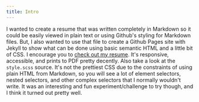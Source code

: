 ```yaml
---
title: Intro
---
```


I wanted to create a resume that was written completely in Markdown so it could be easily viewed in plain text or using Github's styling for Markdown files. But, I also wanted to use that file to create a Github Pages site with Jekyll to show what can be done using basic semantic HTML and a little bit of CSS. I encourage you to [check out my resume](https://kylehalleman.github.io/resume/resume.html). It's responsive, accessible, and prints to PDF pretty decently. Also take a look at the `style.scss` source. It's not the prettiest CSS due to the constraints of using plain HTML from Markdown, so you will see a lot of element selectors, nested selectors, and other complex selectors that I normally wouldn't write. It was an interesting and fun experiment/challenge to try though, and I think it turned out pretty well.
